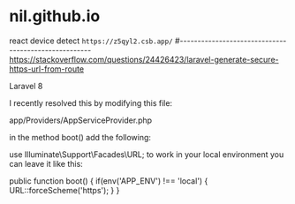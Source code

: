 # nil.github.io

react device detect
`https://z5qyl2.csb.app/`
#-----------------------------------------------------
https://stackoverflow.com/questions/24426423/laravel-generate-secure-https-url-from-route

Laravel 8

I recently resolved this by modifying this file:

app/Providers/AppServiceProvider.php

in the method boot() add the following:

use Illuminate\Support\Facades\URL;
to work in your local environment you can leave it like this:

public function boot()
{
    if(env('APP_ENV') !== 'local') {
        URL::forceScheme('https');
    }
}

